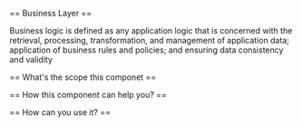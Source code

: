 == Business Layer ==

Business logic is defined as any application logic that is concerned with the retrieval, processing, 
transformation, and management of application data; application of business rules and policies; and 
ensuring data consistency and validity

== What's the scope this componet ==

== How this component can help you? ==

== How can you use it? ==

